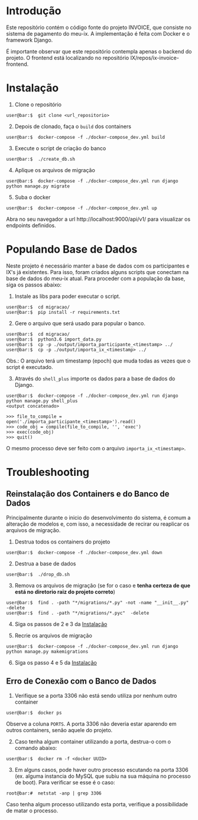 # Introdução

Este repositório contém o código fonte do projeto INVOICE, que consiste no sistema de pagamento do meu-ix. A implementação é feita com Docker e o framework Django.

É importante observar que este repositório contempla apenas o backend do projeto. O frontend está localizando no repositório IX/repos/ix-invoice-frontend.

# Instalação

1. Clone o repositório
```console
user@bar:$  git clone <url_repositorio>
```


2. Depois de clonado, faça o `build` dos containers
```console
user@bar:$  docker-compose -f ./docker-compose_dev.yml build
```


3. Execute o script de criação do banco
```console
user@bar:$  ./create_db.sh
```


4. Aplique os arquivos de migração
```console
user@bar:$  docker-compose -f ./docker-compose_dev.yml run django python manage.py migrate
```

5. Suba o docker
```console
user@bar:$  docker-compose -f ./docker-compose_dev.yml up
```

Abra no seu navegador a url http://localhost:9000/api/v1/ para visualizar os endpoints definidos.

# Populando Base de Dados

Neste projeto é necessário manter a base de dados com os participantes e IX's já existentes. Para isso, foram criados alguns scripts que conectam na base de dados do meu-ix atual. Para proceder com a população da base, siga os passos abaixo:

1. Instale as libs para poder executar o script.
```console
user@bar:$  cd migracao/
user@bar:$  pip install -r requirements.txt
```


2. Gere o arquivo que será usado para popular o banco.
```console
user@bar:$  cd migracao/
user@bar:$  python3.6 import_data.py
user@bar:$  cp -p ./output/importa_participante_<timestamp> ../
user@bar:$  cp -p ./output/importa_ix_<timestamp> ../
```

Obs.: O arquivo terá um timestamp (epoch) que muda todas as vezes que o script é executado.


3. Através do `shell_plus` importe os dados para a base de dados do Django.
```console
user@bar:$  docker-compose -f ./docker-compose_dev.yml run django python manage.py shell_plus
<output concatenado>

>>> file_to_compile = open('./importa_participante_<timestamp>').read()
>>> code_obj = compile(file_to_compile, '', 'exec')
>>> exec(code_obj)
>>> quit()
```

O mesmo processo deve ser feito com o arquivo `importa_ix_<timestamp>`.

# Troubleshooting

## Reinstalação dos Containers e do Banco de Dados

Principalmente durante o inicio do desenvolvimento do sistema, é comum a alteração de modelos e, com isso, a necessidade de recirar ou reaplicar os arquivos de migração.

1. Destrua todos os containers do projeto
```console
user@bar:$  docker-compose -f ./docker-compose_dev.yml down
```


2. Destrua a base de dados
```console
user@bar:$  ./drop_db.sh
```


3. Remova os arquivos de migração (se for o caso e **tenha certeza de que está no diretorio raiz do projeto correto**)
```console
user@bar:$  find . -path "*/migrations/*.py" -not -name "__init__.py" -delete
user@bar:$  find . -path "*/migrations/*.pyc"  -delete
```


4. Siga os passos de 2 e 3 da [Instalação](#Instalação)


5. Recrie os arquivos de migração
```console
user@bar:$  docker-compose -f ./docker-compose_dev.yml run django python manage.py makemigrations
```


6. Siga os passo 4 e 5 da [Instalação](#Instalação)

## Erro de Conexão com o Banco de Dados

1. Verifique se a porta 3306 não está sendo utiliza por nenhum outro container
```console
user@bar:$  docker ps
```

Observe a coluna `PORTS`. A porta 3306 não deveria estar aparendo em outros containers, senão aquele do projeto.


2. Caso tenha algum container utilizando a porta, destrua-o com o comando abaixo:
```console
user@bar:$  docker rm -f <docker UUID>
```


3. Em alguns casos, pode haver outro processo escutando na porta 3306 (ex. alguma instancia do MySQL que subiu na sua máquina no processo de boot). Para verificar se esse é o caso:
```console
root@bar:#  netstat -anp | grep 3306
```

Caso tenha algum processo utilizando esta porta, verifique a possibilidade de matar o processo.
